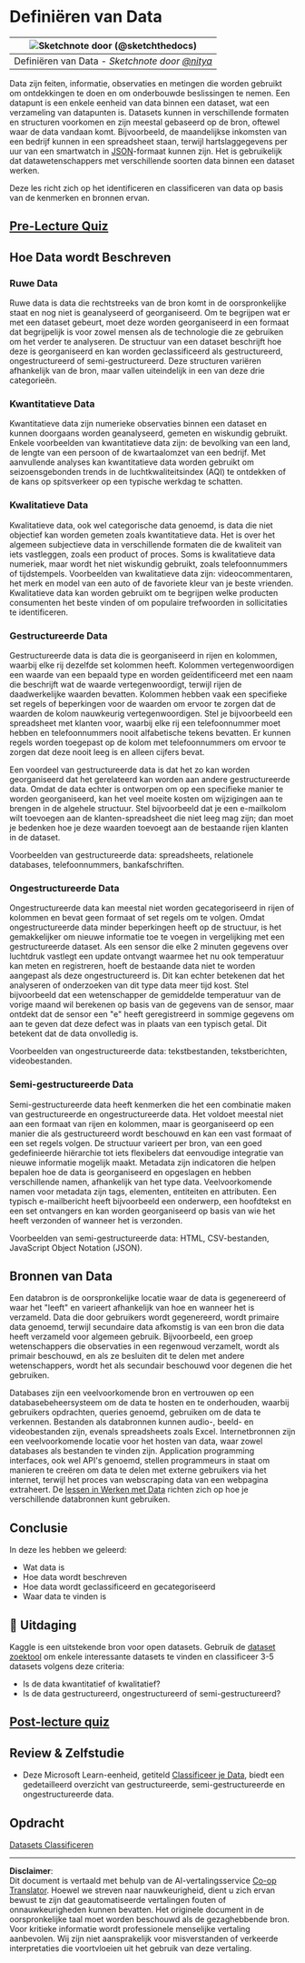 <!--
CO_OP_TRANSLATOR_METADATA:
{
  "original_hash": "12339119c0165da569a93ddba05f9339",
  "translation_date": "2025-09-05T23:07:04+00:00",
  "source_file": "1-Introduction/03-defining-data/README.md",
  "language_code": "nl"
}
-->
# Definiëren van Data

|![ Sketchnote door [(@sketchthedocs)](https://sketchthedocs.dev) ](../../sketchnotes/03-DefiningData.png)|
|:---:|
|Definiëren van Data - _Sketchnote door [@nitya](https://twitter.com/nitya)_ |

Data zijn feiten, informatie, observaties en metingen die worden gebruikt om ontdekkingen te doen en om onderbouwde beslissingen te nemen. Een datapunt is een enkele eenheid van data binnen een dataset, wat een verzameling van datapunten is. Datasets kunnen in verschillende formaten en structuren voorkomen en zijn meestal gebaseerd op de bron, oftewel waar de data vandaan komt. Bijvoorbeeld, de maandelijkse inkomsten van een bedrijf kunnen in een spreadsheet staan, terwijl hartslaggegevens per uur van een smartwatch in [JSON](https://stackoverflow.com/a/383699)-formaat kunnen zijn. Het is gebruikelijk dat datawetenschappers met verschillende soorten data binnen een dataset werken.

Deze les richt zich op het identificeren en classificeren van data op basis van de kenmerken en bronnen ervan.

## [Pre-Lecture Quiz](https://ff-quizzes.netlify.app/en/ds/quiz/4)
## Hoe Data wordt Beschreven

### Ruwe Data
Ruwe data is data die rechtstreeks van de bron komt in de oorspronkelijke staat en nog niet is geanalyseerd of georganiseerd. Om te begrijpen wat er met een dataset gebeurt, moet deze worden georganiseerd in een formaat dat begrijpelijk is voor zowel mensen als de technologie die ze gebruiken om het verder te analyseren. De structuur van een dataset beschrijft hoe deze is georganiseerd en kan worden geclassificeerd als gestructureerd, ongestructureerd of semi-gestructureerd. Deze structuren variëren afhankelijk van de bron, maar vallen uiteindelijk in een van deze drie categorieën.

### Kwantitatieve Data
Kwantitatieve data zijn numerieke observaties binnen een dataset en kunnen doorgaans worden geanalyseerd, gemeten en wiskundig gebruikt. Enkele voorbeelden van kwantitatieve data zijn: de bevolking van een land, de lengte van een persoon of de kwartaalomzet van een bedrijf. Met aanvullende analyses kan kwantitatieve data worden gebruikt om seizoensgebonden trends in de luchtkwaliteitsindex (AQI) te ontdekken of de kans op spitsverkeer op een typische werkdag te schatten.

### Kwalitatieve Data
Kwalitatieve data, ook wel categorische data genoemd, is data die niet objectief kan worden gemeten zoals kwantitatieve data. Het is over het algemeen subjectieve data in verschillende formaten die de kwaliteit van iets vastleggen, zoals een product of proces. Soms is kwalitatieve data numeriek, maar wordt het niet wiskundig gebruikt, zoals telefoonnummers of tijdstempels. Voorbeelden van kwalitatieve data zijn: videocommentaren, het merk en model van een auto of de favoriete kleur van je beste vrienden. Kwalitatieve data kan worden gebruikt om te begrijpen welke producten consumenten het beste vinden of om populaire trefwoorden in sollicitaties te identificeren.

### Gestructureerde Data
Gestructureerde data is data die is georganiseerd in rijen en kolommen, waarbij elke rij dezelfde set kolommen heeft. Kolommen vertegenwoordigen een waarde van een bepaald type en worden geïdentificeerd met een naam die beschrijft wat de waarde vertegenwoordigt, terwijl rijen de daadwerkelijke waarden bevatten. Kolommen hebben vaak een specifieke set regels of beperkingen voor de waarden om ervoor te zorgen dat de waarden de kolom nauwkeurig vertegenwoordigen. Stel je bijvoorbeeld een spreadsheet met klanten voor, waarbij elke rij een telefoonnummer moet hebben en telefoonnummers nooit alfabetische tekens bevatten. Er kunnen regels worden toegepast op de kolom met telefoonnummers om ervoor te zorgen dat deze nooit leeg is en alleen cijfers bevat.

Een voordeel van gestructureerde data is dat het zo kan worden georganiseerd dat het gerelateerd kan worden aan andere gestructureerde data. Omdat de data echter is ontworpen om op een specifieke manier te worden georganiseerd, kan het veel moeite kosten om wijzigingen aan te brengen in de algehele structuur. Stel bijvoorbeeld dat je een e-mailkolom wilt toevoegen aan de klanten-spreadsheet die niet leeg mag zijn; dan moet je bedenken hoe je deze waarden toevoegt aan de bestaande rijen klanten in de dataset.

Voorbeelden van gestructureerde data: spreadsheets, relationele databases, telefoonnummers, bankafschriften.

### Ongestructureerde Data
Ongestructureerde data kan meestal niet worden gecategoriseerd in rijen of kolommen en bevat geen formaat of set regels om te volgen. Omdat ongestructureerde data minder beperkingen heeft op de structuur, is het gemakkelijker om nieuwe informatie toe te voegen in vergelijking met een gestructureerde dataset. Als een sensor die elke 2 minuten gegevens over luchtdruk vastlegt een update ontvangt waarmee het nu ook temperatuur kan meten en registreren, hoeft de bestaande data niet te worden aangepast als deze ongestructureerd is. Dit kan echter betekenen dat het analyseren of onderzoeken van dit type data meer tijd kost. Stel bijvoorbeeld dat een wetenschapper de gemiddelde temperatuur van de vorige maand wil berekenen op basis van de gegevens van de sensor, maar ontdekt dat de sensor een "e" heeft geregistreerd in sommige gegevens om aan te geven dat deze defect was in plaats van een typisch getal. Dit betekent dat de data onvolledig is.

Voorbeelden van ongestructureerde data: tekstbestanden, tekstberichten, videobestanden.

### Semi-gestructureerde Data
Semi-gestructureerde data heeft kenmerken die het een combinatie maken van gestructureerde en ongestructureerde data. Het voldoet meestal niet aan een formaat van rijen en kolommen, maar is georganiseerd op een manier die als gestructureerd wordt beschouwd en kan een vast formaat of een set regels volgen. De structuur varieert per bron, van een goed gedefinieerde hiërarchie tot iets flexibelers dat eenvoudige integratie van nieuwe informatie mogelijk maakt. Metadata zijn indicatoren die helpen bepalen hoe de data is georganiseerd en opgeslagen en hebben verschillende namen, afhankelijk van het type data. Veelvoorkomende namen voor metadata zijn tags, elementen, entiteiten en attributen. Een typisch e-mailbericht heeft bijvoorbeeld een onderwerp, een hoofdtekst en een set ontvangers en kan worden georganiseerd op basis van wie het heeft verzonden of wanneer het is verzonden.

Voorbeelden van semi-gestructureerde data: HTML, CSV-bestanden, JavaScript Object Notation (JSON).

## Bronnen van Data

Een databron is de oorspronkelijke locatie waar de data is gegenereerd of waar het "leeft" en varieert afhankelijk van hoe en wanneer het is verzameld. Data die door gebruikers wordt gegenereerd, wordt primaire data genoemd, terwijl secundaire data afkomstig is van een bron die data heeft verzameld voor algemeen gebruik. Bijvoorbeeld, een groep wetenschappers die observaties in een regenwoud verzamelt, wordt als primair beschouwd, en als ze besluiten dit te delen met andere wetenschappers, wordt het als secundair beschouwd voor degenen die het gebruiken.

Databases zijn een veelvoorkomende bron en vertrouwen op een databasebeheersysteem om de data te hosten en te onderhouden, waarbij gebruikers opdrachten, queries genoemd, gebruiken om de data te verkennen. Bestanden als databronnen kunnen audio-, beeld- en videobestanden zijn, evenals spreadsheets zoals Excel. Internetbronnen zijn een veelvoorkomende locatie voor het hosten van data, waar zowel databases als bestanden te vinden zijn. Application programming interfaces, ook wel API's genoemd, stellen programmeurs in staat om manieren te creëren om data te delen met externe gebruikers via het internet, terwijl het proces van webscraping data van een webpagina extraheert. De [lessen in Werken met Data](../../../../../../../../../2-Working-With-Data) richten zich op hoe je verschillende databronnen kunt gebruiken.

## Conclusie

In deze les hebben we geleerd:

- Wat data is
- Hoe data wordt beschreven
- Hoe data wordt geclassificeerd en gecategoriseerd
- Waar data te vinden is

## 🚀 Uitdaging

Kaggle is een uitstekende bron voor open datasets. Gebruik de [dataset zoektool](https://www.kaggle.com/datasets) om enkele interessante datasets te vinden en classificeer 3-5 datasets volgens deze criteria:

- Is de data kwantitatief of kwalitatief?
- Is de data gestructureerd, ongestructureerd of semi-gestructureerd?

## [Post-lecture quiz](https://ff-quizzes.netlify.app/en/ds/quiz/5)

## Review & Zelfstudie

- Deze Microsoft Learn-eenheid, getiteld [Classificeer je Data](https://docs.microsoft.com/en-us/learn/modules/choose-storage-approach-in-azure/2-classify-data), biedt een gedetailleerd overzicht van gestructureerde, semi-gestructureerde en ongestructureerde data.

## Opdracht

[Datasets Classificeren](assignment.md)

---

**Disclaimer**:  
Dit document is vertaald met behulp van de AI-vertalingsservice [Co-op Translator](https://github.com/Azure/co-op-translator). Hoewel we streven naar nauwkeurigheid, dient u zich ervan bewust te zijn dat geautomatiseerde vertalingen fouten of onnauwkeurigheden kunnen bevatten. Het originele document in de oorspronkelijke taal moet worden beschouwd als de gezaghebbende bron. Voor kritieke informatie wordt professionele menselijke vertaling aanbevolen. Wij zijn niet aansprakelijk voor misverstanden of verkeerde interpretaties die voortvloeien uit het gebruik van deze vertaling.